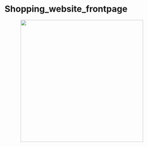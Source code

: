 # Shopping_website_frontpage

<div align="center">
    <img src="Desktop\web\Shopping_website_frontpage\images/ss1.jpg" width="400px"</img> 
</div>
